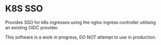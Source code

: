 # K8S SSO

Provides SSO for k8s ingresses using the nginx ingress controller utilising an
existing OIDC provider.
  
This software is a work in progress, DO NOT attempt to use in production.

